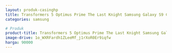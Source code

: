 ```yaml
---
layout: produk-casinghp
title: Transformers 5 Optimus Prime The Last Knight Samsung Galaxy S9 Case
categories: samsung

# Produk
product-title: Transformers 5 Optimus Prime The Last Knight Samsung Galaxy S9 Case
image-drive: 1o_WXRFardh1ZLeeMf_j1rXoR0Er9iqfw
harga: 90000
---
```

